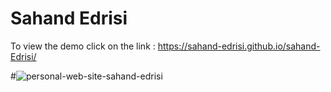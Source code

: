 # Sahand Edrisi

To view the demo click on the link : https://sahand-edrisi.github.io/sahand-Edrisi/


#![personal-web-site-sahand-edrisi](https://github.com/user-attachments/assets/8ca759ed-1917-476c-a1e2-c4be3fab9ab3)

